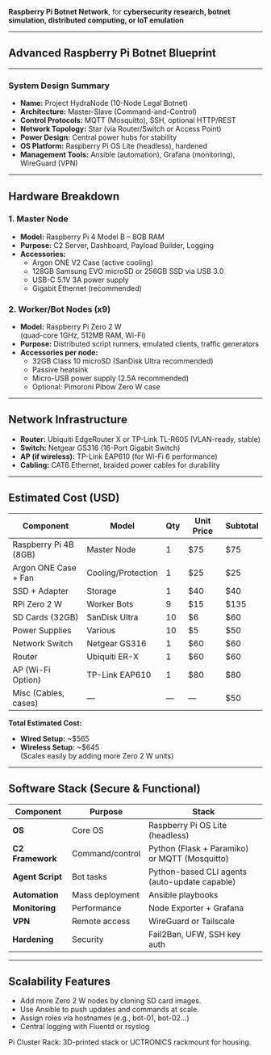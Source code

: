 **Raspberry Pi Botnet Network**, for **cybersecurity research, botnet simulation, distributed computing, or IoT emulation**

---

## **Advanced Raspberry Pi Botnet Blueprint**

---

### **System Design Summary**

- **Name:** Project HydraNode (10-Node Legal Botnet)
- **Architecture:** Master-Slave (Command-and-Control)
- **Control Protocols:** MQTT (Mosquitto), SSH, optional HTTP/REST
- **Network Topology:** Star (via Router/Switch or Access Point)
- **Power Design:** Central power hubs for stability
- **OS Platform:** Raspberry Pi OS Lite (headless), hardened
- **Management Tools:** Ansible (automation), Grafana (monitoring), WireGuard (VPN)

---

## **Hardware Breakdown**

### **1. Master Node**
- **Model:** Raspberry Pi 4 Model B – 8GB RAM
- **Purpose:** C2 Server, Dashboard, Payload Builder, Logging
- **Accessories:**
  - Argon ONE V2 Case (active cooling)
  - 128GB Samsung EVO microSD or 256GB SSD via USB 3.0
  - USB-C 5.1V 3A power supply
  - Gigabit Ethernet (recommended)

### **2. Worker/Bot Nodes (x9)**
- **Model:** Raspberry Pi Zero 2 W  
  (quad-core 1GHz, 512MB RAM, Wi-Fi)
- **Purpose:** Distributed script runners, emulated clients, traffic generators
- **Accessories per node:**
  - 32GB Class 10 microSD (SanDisk Ultra recommended)
  - Passive heatsink
  - Micro-USB power supply (2.5A recommended)
  - Optional: Pimoroni Pibow Zero W case

---

## **Network Infrastructure**

- **Router:** Ubiquiti EdgeRouter X or TP-Link TL-R605 (VLAN-ready, stable)
- **Switch:** Netgear GS316 (16-Port Gigabit Switch)
- **AP (if wireless):** TP-Link EAP610 (for Wi-Fi 6 performance)
- **Cabling:** CAT6 Ethernet, braided power cables for durability

---

## **Estimated Cost (USD)**

| Component | Model | Qty | Unit Price | Subtotal |
|----------|-------|-----|------------|----------|
| Raspberry Pi 4B (8GB) | Master Node | 1 | $75 | $75 |
| Argon ONE Case + Fan | Cooling/Protection | 1 | $25 | $25 |
| SSD + Adapter | Storage | 1 | $40 | $40 |
| RPi Zero 2 W | Worker Bots | 9 | $15 | $135 |
| SD Cards (32GB) | SanDisk Ultra | 10 | $6 | $60 |
| Power Supplies | Various | 10 | $5 | $50 |
| Network Switch | Netgear GS316 | 1 | $60 | $60 |
| Router | Ubiquiti ER-X | 1 | $60 | $60 |
| AP (Wi-Fi Option) | TP-Link EAP610 | 1 | $80 | $80 |
| Misc (Cables, cases) | — | — | — | $50 |

**Total Estimated Cost:**  
- **Wired Setup:** ~$565  
- **Wireless Setup:** ~$645  
(Scales easily by adding more Zero 2 W units)

---

## **Software Stack (Secure & Functional)**

| Component | Purpose | Stack |
|----------|---------|-------|
| **OS** | Core OS | Raspberry Pi OS Lite (headless) |
| **C2 Framework** | Command/control | Python (Flask + Paramiko) or MQTT (Mosquitto) |
| **Agent Script** | Bot tasks | Python-based CLI agents (auto-update capable) |
| **Automation** | Mass deployment | Ansible playbooks |
| **Monitoring** | Performance | Node Exporter + Grafana |
| **VPN** | Remote access | WireGuard or Tailscale |
| **Hardening** | Security | Fail2Ban, UFW, SSH key auth |

---

## **Scalability Features**

- Add more Zero 2 W nodes by cloning SD card images.
- Use Ansible to push updates and commands at scale.
- Assign roles via hostnames (e.g., bot-01, bot-02…)
- Central logging with Fluentd or rsyslog


Pi Cluster Rack: 3D-printed stack or UCTRONICS rackmount for housing.
